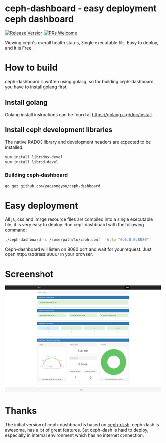 # ceph-dashboard - easy deployment ceph dashboard 
[![Release Version](https://img.shields.io/badge/release-1.0.0-red.svg)](https://github.com/yaozongyou/ceph-dashboard/releases)
[![PRs Welcome](https://img.shields.io/badge/PRs-welcome-brightgreen.svg)](https://github.com/yaozongyou/ceph-dashboard/pulls)

Viewing ceph's overall health status, Single executable file, Easy to deploy, and it is Free.

# How to build

ceph-dashboard is written using golang, so for building ceph-dashboard, you have to install golang first.

## Install golang

Golang install instructions can be found at https://golang.org/doc/install.

## Install ceph development libraries

The native RADOS library and development headers are expected to be installed.
```bash
yum install librados-devel
yum install librbd-devel
```
### Building ceph-dashboard

```bash
go get github.com/yaozongyou/ceph-dashboard
```

# Easy deployment

All js, css and image resource files are compiled into a single executable file, it is very easy to deploy.
Run ceph dashboard with the following command:

```bash
./ceph-dashboard -c /some/path/to/ceph.conf  -http "0.0.0.0:8080"
```
Ceph-dashboard will listen on 8080 port and wait for your request. 
Just open http://address:8080/ in your browser.

# Screenshot

![ceph dashboard screenshot](/screenshot/ceph_dashboard_screenshot.png)

# Thanks

The initial version of ceph-dashboard is based on [ceph-dash](https://github.com/Crapworks/ceph-dash). ceph-dash is awesome, has a lot of great features. But ceph-dash is hard to deploy, especially in internal environment which has no internet connection.
